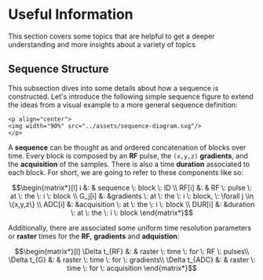 # Useful Information

This section covers some topics that are helpful to get a deeper understanding and more insights about a variety of topics

## Sequence Structure

This subsection dives into some details about how a sequence is constructed. Let's introduce the following simple sequence figure to extend the ideas from a visual example to a more general sequence definition:

```@raw html
<p align="center">
<img width="90%" src="../assets/sequence-diagram.svg"/>
</p>
```

A **sequence** can be thought as and ordered concatenation of blocks over time. Every block is composed by an **RF** pulse, the ``(x,y,z)`` **gradients**,  and the **acquisition** of the samples. There is also a time **duration** associated to each block. For short, we are going to refer to these components like so:

```math
\begin{matrix*}[l]
i          &: & sequence \: block \: ID \\
RF[i]      &: & RF \: pulse \: at \: the \: i \: block \\
G_j[i]     &: &gradients \: at \: the \: i \: block, \: \forall j \in \{x,y,z\} \\
ADC[i]     &: &acquisition \: at \: the \: i \: block \\
DUR[i]     &: &duration \: at \: the \: i \: block
\end{matrix*}
```

Additionally, there are associated some uniform time resolution parameters or **raster** times for the **RF**, **gradients** and **adquistion**:

```math
\begin{matrix*}[l]
\Delta t_{RF}   &: & raster \: time \: for \: RF \: pulses\\
\Delta t_{G}    &: & raster \: time \: for \: gradients\\
\Delta t_{ADC}  &: & raster \: time \: for \: acquisition
\end{matrix*}
```

